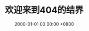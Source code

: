 ---
title: 欢迎来到404的结界
date: 2000-01-01 00:00:00 +0800
type: "404"
layout: "404"
description: "文章呢？我就放在这的！ Σ( ° △ °|||)︴"
---